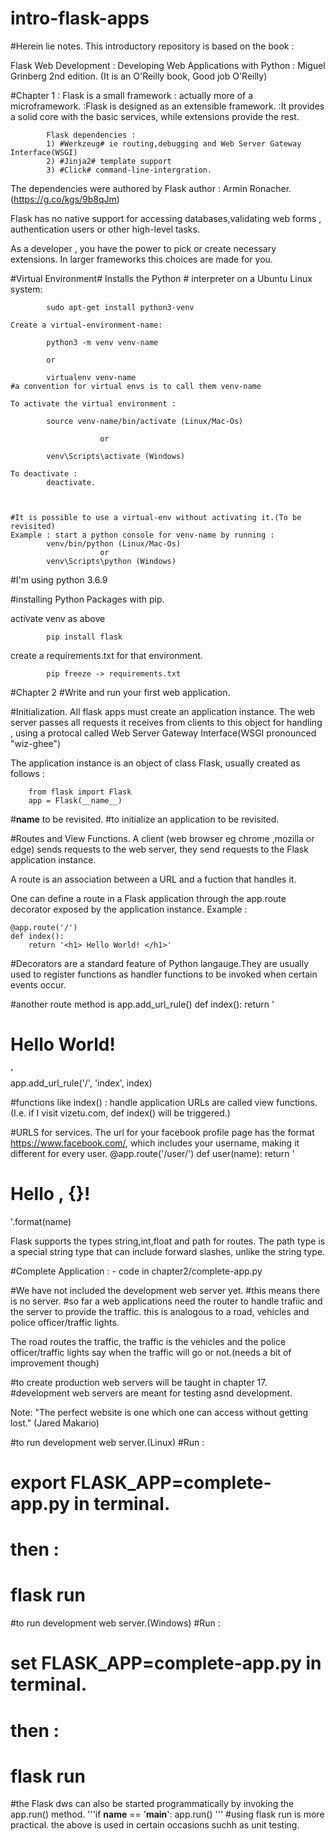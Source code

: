 # intro-flask-apps
#Herein lie notes.
This introductory repository is based on the book :

Flask Web Development : Developing Web Applications with Python : Miguel Grinberg 2nd edition. (It is an O'Reilly book, Good job O'Reilly)

#Chapter 1 : Flask is a small framework : actually more of a microframework.
			:Flask is designed as an extensible framework.
			:It provides a solid core with the basic services, while extensions provide the rest.


			Flask dependencies : 
			1) #Werkzeug# ie routing,debugging and Web Server Gateway Interface(WSGI)
			2) #Jinja2# template support
			3) #Click# command-line-intergration.

The dependencies were authored by Flask author : Armin Ronacher.(https://g.co/kgs/9b8qJm)

Flask has no native support for accessing databases,validating web forms , authentication users or other high-level tasks.

As a developer , you have the power to pick or create necessary extensions. In larger frameworks this choices are made for you.

#Virtual Environment#
	Installs the Python # interpreter on a Ubuntu Linux system:

			sudo apt-get install python3-venv

	Create a virtual-environment-name:

			python3 -m venv venv-name

			or

			virtualenv venv-name
	#a convention for virtual envs is to call them venv-name

	To activate the virtual environment : 

			source venv-name/bin/activate (Linux/Mac-Os)

						or

			venv\Scripts\activate (Windows)

	To deactivate : 
			deactivate.



	#It is possible to use a virtual-env without activating it.(To be revisited)
	Example : start a python console for venv-name by running :
			venv/bin/python (Linux/Mac-Os)
						or
			venv\Scripts\python (Windows)

#I'm using python 3.6.9


#installing Python Packages with pip.
 
 activate venv as above

 			pip install flask

 create a requirements.txt for that environment. 

 			pip freeze -> requirements.txt


#Chapter 2
#Write and run your first web application.

#Initialization.
All flask apps must create an application instance.
The web server passes all requests it receives from clients to this object for handling , using a protocal called Web Server Gateway Interface(WSGI pronounced 
"wiz-ghee")

The application instance is an object of class Flask, usually created as follows : 
		
		from flask import Flask
		app = Flask(__name__)

#__name__ to be revisited.
#to initialize an application to be revisited.

#Routes and View Functions.
A client (web browser eg chrome ,mozilla or edge) sends requests to the web server, they send requests to the Flask application instance.

A route is an association between a URL and a fuction that  handles it.

One can define a route in a Flask application through the app.route decorator exposed by the application instance. 
Example :

	@app.route('/')
	def index():
		return '<h1> Hello World! </h1>'

#Decorators are a standard feature of Python langauge.They are usually used to register functions as handler functions to be invoked when certain events occur.

#another route method is app.add_url_rule()
	def index():
		return '<h1>Hello World!</h1>'	
	app.add_url_rule('/', 'index', index)

#functions like index() : handle application URLs are called view functions.
(I.e. if I visit vizetu.com, def index() will be triggered.)



#URLS for services.
The url for your facebook profile page has the format https://www.facebook.com/<your-name>, which includes your username, making it different for every user.
	@app.route('/user/<name>')
	def user(name):
		return '<h1> Hello , {}! </h1>'.format(name)

Flask supports the types string,int,float and path for routes.
The path type is a special string type that can include forward slashes, unlike the string type.

#Complete Application : - code in chapter2/complete-app.py

#We have not included the development web server yet.
#this means there is no server. 
#so far a web applications need the router to handle trafiic and the server to provide the traffic.
this is analogous to a road, vehicles and police officer/traffic lights.

The road routes the traffic, the traffic is the vehicles and the police officer/traffic lights say when the traffic will go or not.(needs a bit of improvement though)

#to create production web servers will be taught in chapter 17.
#development web servers are meant for testing asnd development.

Note: "The perfect website is one which one can access without getting lost." (Jared Makario)

#to run development web server.(Linux) 
#Run : 
#        export FLASK_APP=complete-app.py in terminal.
#    then : 
#        flask run

#to run development web server.(Windows) 
#Run : 
#        set FLASK_APP=complete-app.py in terminal.
#    then : 
#        flask run

#the Flask dws can also be started programmatically by invoking the app.run() method.
'''if __name__ == '__main__':
    app.run()
'''
#using flask run is more practical. the above is used in certain occasions suchh as unit testing.



	